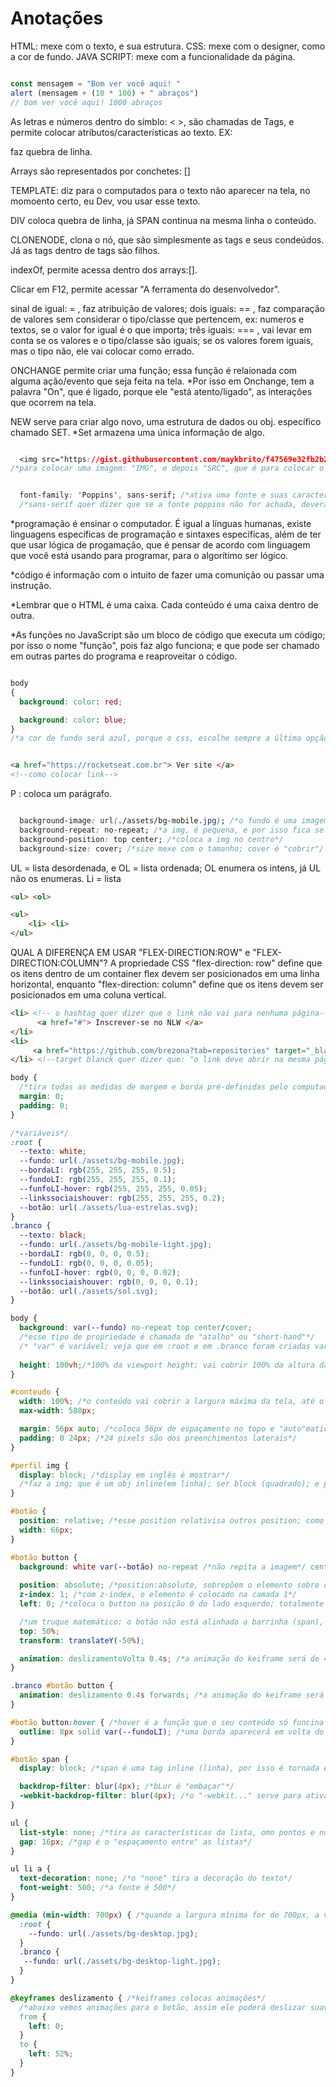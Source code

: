 # Anotações

HTML: mexe com o texto, e sua estrutura.
CSS: mexe com o designer, como a cor de fundo.
JAVA SCRIPT: mexe com a funcionalidade da página.


```js

const mensagem = "Bom ver você aqui! "
alert (mensagem + (10 * 100) + " abraços")
// bom ver você aqui! 1000 abraços

```

As letras e números dentro do símblo: < >, são chamadas de Tags, e permite colocar atríbutos/características ao texto.
EX: <div> faz quebra de linha.

Arrays são representados por conchetes: []

TEMPLATE: diz para o computados para o texto não aparecer na tela, no momoento certo, eu Dev, vou usar esse texto.

DIV coloca quebra de linha, já SPAN continua na mesma linha o conteúdo.

CLONENODE, clona o nó, que são simplesmente as tags e seus condeúdos.
Já as tags dentro de tags são filhos.

indexOf, permite acessa dentro dos arrays:[].

Clicar em F12, permite acessar "A ferramenta do desenvolvedor".

sinal de igual: = , faz atribuição de valores;
dois iguais: == , faz comparação de valores sem considerar o tipo/classe que pertencem, ex: numeros e textos, se o valor for igual é o que importa;
três iguais: === , vai levar em conta se os valores e o tipo/classe são iguais; se os valores forem iguais, mas o tipo não, ele vai colocar como errado.

ONCHANGE permite criar uma função; essa função é relaionada com alguma ação/evento que seja feita na tela.
*Por isso em Onchange, tem a palavra "On", que é ligado, porque ele "está atento/ligado", as interações que ocorrem na tela.

NEW serve para criar algo novo, uma estrutura de dados ou obj. específico chamado SET.
*Set armazena uma única informação de algo.

```css

  <img src="https://gist.githubusercontent.com/maykbrito/f47569e32fb2b21f2ecc9f4c035c141f/raw/a45997404564112d7596fbb1b9cad5de5521927e/logo.svg" alt="Logo do NlW">
/*para colocar uma imagem: "IMG", e depois "SRC", que é para colocar o link; e "ALT", serve para dizer ao css o que ele deve deixar escrito caso não acha a imagem.

```
```css

  font-family: 'Poppins', sans-serif; /*ativa uma fonte e suas características ao quiz, por meio do  nome escrito; poppins; + o Url/link escrito no topo da página css*/
  /*sans-serif quer dizer que se a fonte poppins não for achada, deverá colocar a fonte "sans-serif"*/

```
*programação é ensinar o computador. É igual a línguas humanas, existe linguagens específicas de programação e sintaxes específicas, além de ter que usar lógica de progamação, que é pensar de acordo com linguagem que você está usando para programar, para o algorítimo ser lógico.

*código é informação com o intuito de fazer uma comunição ou passar uma instrução.

*Lembrar que o HTML é uma caixa. Cada conteúdo é uma caixa dentro de outra.

*As funções no JavaScript são um bloco de código que executa um código; por isso o nome "função", pois faz algo funciona; e que pode ser chamado em outras partes do programa e reaproveitar o código. 

````css

body
{
  background: color: red;

  background: color: blue;
}
/*a cor de fundo será azul, porque o css, escolhe sempre a última opção*/
````

````html

<a href="https://rocketseat.com.br"> Ver site </a>
<!--como colocar link-->

````

P : coloca um parágrafo.

````css

  background-image: url(./assets/bg-mobile.jpg); /*o fundo é uma imagem*/ /*a img é do meu arquivo "assets", por isso, o uso do ponto (.) que quer dizer: " acesse dentro de"; e com "/bg-mobile.jpg" estamos pedindo para o ponto acessar exatamente essa img*/
  background-repeat: no-repeat; /*a img, é pequena, e por isso fica se repetindo na tela, com no-repeat, ela não repete*/
  background-position: top center; /*coloca a img no centro*/
  background-size: cover; /*size mexe com o tamanho; cover é "cobrir"/ ou seja, essa função faz a img cobrir todo o fundo*/

````

UL = lista desordenada, e OL = lista ordenada; OL enumera os intens, já UL não os enumeras.
Li = lista
```html
<ul> <ol>

<ul>
    <li> <li>
</ul>
```

QUAL A DIFERENÇA EM USAR "FLEX-DIRECTION:ROW" e "FLEX-DIRECTION:COLUMN"?
A propriedade CSS "flex-direction: row" define que os itens dentro de um container flex devem ser posicionados em uma linha horizontal, enquanto "flex-direction: column" define que os itens devem ser posicionados em uma coluna vertical.


```` html
<li> <!-- o hashtag quer dizer que o link não vai para nenhuma página-->
      <a href="#"> Inscrever-se no NLW </a>
</li>
<li>
     <a href="https://github.com/brezona?tab=repositories" target="_blank"> Ver meu portfólio </a>
</li> <!--target blanck quer dizer que: "o link deve abrir na mesma página/o outro site deve abrir nessa tela"-->
````


```css
body {
  /*tira todas as medidas de margem e borda pré-definidas pelo computador*/
  margin: 0;
  padding: 0;
}

/*variáveis*/
:root {
  --texto: white;
  --fundo: url(./assets/bg-mobile.jpg);
  --bordaLI: rgb(255, 255, 255, 0.5);
  --fundoLI: rgb(255, 255, 255, 0.1);
  --funfoLI-hover: rgb(255, 255, 255, 0.05);
  --linkssociaishouver: rgb(255, 255, 255, 0.2);
  --botão: url(./assets/lua-estrelas.svg);
}
.branco {
  --texto: black;
  --fundo: url(./assets/bg-mobile-light.jpg);
  --bordaLI: rgb(0, 0, 0, 0.5);
  --fundoLI: rgb(0, 0, 0, 0.05);
  --funfoLI-hover: rgb(0, 0, 0, 0.02);
  --linkssociaishouver: rgb(0, 0, 0, 0.1);
  --botão: url(./assets/sol.svg);
}

body {
  background: var(--fundo) no-repeat top center/cover;
  /*esse tipo de propriedade é chamada de "atalho" ou "short-hand"*/
  /* "var" é variável; veja que em :root e em .branco foram criadas variáveis*/
  
  height: 100vh;/*100% da viewport height; vai cobrir 100% da altura da viewport=tela*/
}

#conteudo {
  width: 100%; /*o conteúdo vai cobrir a largura máxima da tela, até o lime máximo abaixo, de 588 pixels*/
  max-width: 588px;

  margin: 56px auto; /*coloca 56px de espaçamento no topo e "auto"maticamente ele faz um calculo e faz as margens laterais na mesma medida/distancia*/
  padding: 0 24px; /*24 pixels são dos preenchimentos laterais*/
}

#perfil img {
  display: block; /*display em inglês é mostrar*/
  /*faz a img; que é um obj inline(em linha); ser block (quadrado); e por isso, pode ser centralizado com "auto"*/
}

#botão {
  position: relative; /*esse position relativisa outros position; como o do botton abaixo; assim o "absolute" de position abaixo, só funcionará dentro da área do width de 66px*/
  width: 66px;
}

#botão button {
  background: white var(--botão) no-repeat /*não repita a imagem*/ center /*posicione ela no centro*/;
  
  position: absolute; /*position:absolute, sobrepõem o elemento sobre outros*/
  z-index: 1; /*com z-index, o elemento é colocado na camada 1*/
  left: 0; /*coloca o button na posição 0 do lado esquerdo; totalmente no canto do lado esquerdo da área do botão que foi estabelecida acima*/

  /*um truque matemático: o botão não está alinhado a barrinha (span), então top: 50%, obriga ele a ficar esse tanto porcento acima da barra, e com "tranform..." o obrigamos a descer essa quantidade, assim alinhando o botton à barrinha*/
  top: 50%;
  transform: translateY(-50%);

  animation: deslizamentoVolta 0.4s; /*a animação do keiframe será de 4 seg.*/
}

.branco #botão button {
  animation: deslizamento 0.4s forwards; /*a animação do keiframe será de 4 seg*/ /*forwards diz para o css manter as propriedades, assim o botão não fica voltando*/
}

#botão button:hover { /*hover é a função que o seu conteúdo só funcina quando passa o mouse por cima do elemento*/
  outline: 8px solid var(--fundoLI); /*uma borda aparecerá em volta do botão*/
}

#botão span {
  display: block; /*span é uma tag inline (linha), por isso é tornada em block para aceitar a altura e largura*/

  backdrop-filter: blur(4px); /*bLur é "embaçar"*/
  -webkit-backdrop-filter: blur(4px); /*o "-webkit..." serve para ativar/permitir o backdrop-filter em alguns aparelhos*/
}

ul {
  list-style: none; /*tira as características da lista, omo pontos e números*/
  gap: 16px; /*gap é o "espaçamento entre" as listas*/
}

ul li a {
  text-decoration: none; /*o "none" tira a decoração do texto*/
  font-weight: 500; /*a fonte é 500*/
}

@media (min-width: 700px) { /*quando a largura mínima for de 700px, a variável fundo vai alterar para os novos fundos abaixo*/
  :root {
    --fundo: url(./assets/bg-desktop.jpg);
  }
  .branco {
   --fundo: url(./assets/bg-desktop-light.jpg);
  }
}

@keyframes deslizamento { /*keiframes colocas animações*/
  /*abaixo vemos animações para o botão, assim ele poderá deslizar suaviamente de uma ponta a outra*/
  from {
    left: 0;   
  }
  to {
    left: 52%;
  }
}
```
